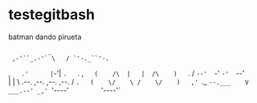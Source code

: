 # testegitbash


batman dando pirueta








               _
     ,-'``_.-'` \   / `'-._``'-.
   ,`   .'      |`-'|      `.   `.
 ,`    (    /\  |   |  /\    )    `.
/       `--'  `-'   `-'  `--'       \
|                                   |
\      .--.  ,--.   ,--.  ,--.      /
 `.   (    \/    \ /    \/    )   ,'
   `._ `--.___    V    ___.--' _,'
      `'----'`         `'----'`

